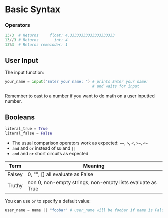 # Basic Syntax

### Operators

```python
13/3  # Returns     float: 4.33333333333333333333
13//3 # Returns       int: 4
13%3  # Returns remainder: 1
```

## User Input

The input function:

```python
your_name = input("Enter your name: ") # prints Enter your name: 
                                       # and waits for input
```

Remember to cast to a number if you want to do math on a user inputted number.

## Booleans

```python
literal_true = True
literal_false = False
```

* The usual comparison operators work as expected:  `==`,  `>`,  `<`,  `>=`,  `<=`
* `and` and `or` instead of `&&` and `||`
* `and` and `or` short circuits as expected

| Term   | Meaning                                                    |
| ------ | ---------------------------------------------------------- |
| Falsey | 0, "", [] all evaluate as False                            |
| Truthy | non 0, non-empty strings, non-empty lists evaluate as True |

You can use `or` to specify a default value:

```python
user_name = name || "foobar" # user_name will be foobar if name is Falsey
```

## 